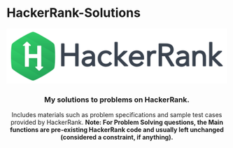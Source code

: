 # HackerRank-Solutions


<p align="center" margin-top="20px;">
	<a href="https://www.hackerrank.com/BadDuke"><img src="https://github.com/BadDuke/HackerRank-Easy/blob/master/HackerRankLogoBanner.png" ></a>
</p>
<h3 align="center">My solutions to problems on HackerRank.</h3>
<p align="center">Includes materials such as problem specifications and sample test cases provided by HackerRank. <strong>Note:<strong> For Problem Solving questions, the Main functions are pre-existing HackerRank code and usually left unchanged (considered a constraint, if anything).</h4>
